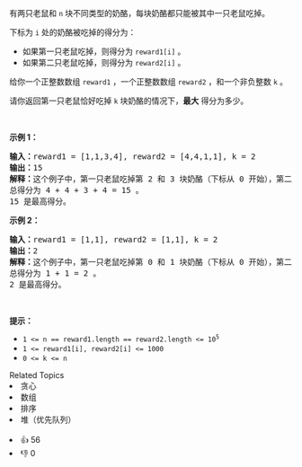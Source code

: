 <p>有两只老鼠和&nbsp;<code>n</code>&nbsp;块不同类型的奶酪，每块奶酪都只能被其中一只老鼠吃掉。</p>

<p>下标为 <code>i</code>&nbsp;处的奶酪被吃掉的得分为：</p>

<ul> 
 <li>如果第一只老鼠吃掉，则得分为&nbsp;<code>reward1[i]</code>&nbsp;。</li> 
 <li>如果第二只老鼠吃掉，则得分为&nbsp;<code>reward2[i]</code>&nbsp;。</li> 
</ul>

<p>给你一个正整数数组&nbsp;<code>reward1</code>&nbsp;，一个正整数数组&nbsp;<code>reward2</code>&nbsp;，和一个非负整数&nbsp;<code>k</code>&nbsp;。</p>

<p>请你返回第一只老鼠恰好吃掉 <code>k</code>&nbsp;块奶酪的情况下，<strong>最大</strong>&nbsp;得分为多少。</p>

<p>&nbsp;</p>

<p><strong>示例 1：</strong></p>

<pre>
<b>输入：</b>reward1 = [1,1,3,4], reward2 = [4,4,1,1], k = 2
<b>输出：</b>15
<b>解释：</b>这个例子中，第一只老鼠吃掉第 2&nbsp;和 3 块奶酪（下标从 0 开始），第二只老鼠吃掉第 0 和 1 块奶酪。
总得分为 4 + 4 + 3 + 4 = 15 。
15 是最高得分。
</pre>

<p><strong>示例 2：</strong></p>

<pre>
<b>输入：</b>reward1 = [1,1], reward2 = [1,1], k = 2
<b>输出：</b>2
<b>解释：</b>这个例子中，第一只老鼠吃掉第 0 和 1 块奶酪（下标从 0 开始），第二只老鼠不吃任何奶酪。
总得分为 1 + 1 = 2 。
2 是最高得分。
</pre>

<p>&nbsp;</p>

<p><strong>提示：</strong></p>

<ul> 
 <li><code>1 &lt;= n == reward1.length == reward2.length &lt;= 10<sup>5</sup></code></li> 
 <li><code>1 &lt;= reward1[i],&nbsp;reward2[i] &lt;= 1000</code></li> 
 <li><code>0 &lt;= k &lt;= n</code></li> 
</ul>

<div><div>Related Topics</div><div><li>贪心</li><li>数组</li><li>排序</li><li>堆（优先队列）</li></div></div><br><div><li>👍 56</li><li>👎 0</li></div>